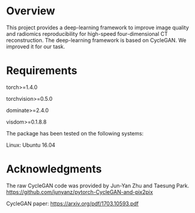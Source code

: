 # Overview
This project provides a deep-learning framework to improve image quality and radiomics reproducibility for high-speed four-dimensional CT reconstruction. The deep-learning framework is based on CycleGAN. We improved it for our task.

# Requirements
torch>=1.4.0

torchvision>=0.5.0

dominate>=2.4.0

visdom>=0.1.8.8 

The package has been tested on the following systems:

Linux: Ubuntu 16.04

# Acknowledgments
The raw CycleGAN code was provided by Jun-Yan Zhu and Taesung Park. https://github.com/junyanz/pytorch-CycleGAN-and-pix2pix

CycleGAN paper: https://arxiv.org/pdf/1703.10593.pdf
